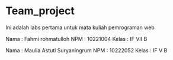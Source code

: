 # Team_project
Ini adalah labs pertama untuk mata kuliah pemrograman web

Nama : Fahmi rohmatulloh
NPM : 10221004
Kelas : IF VII B

Nama : Maulia Astuti Suryaningrum
NPM : 10222052
Kelas : IF V B


